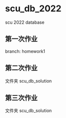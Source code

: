 # scu_db_2022
scu 2022 database 

## 第一次作业 

branch: homework1


## 第二次作业

文件夹 scu_db_solution

## 第三次作业

文件夹 scu_db_solution
